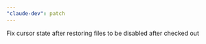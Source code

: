 ```yaml
---
"claude-dev": patch
---
```


Fix cursor state after restoring files to be disabled after checked out
